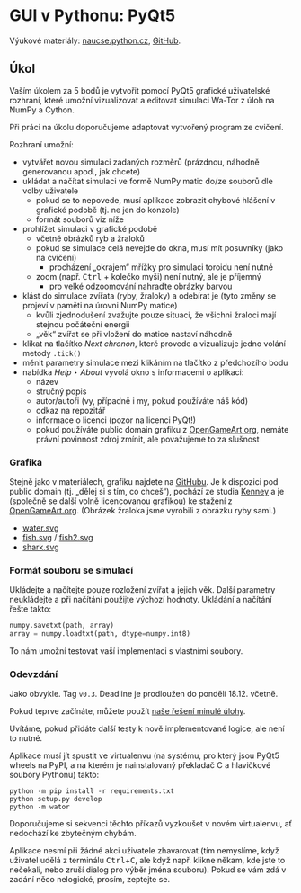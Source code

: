 GUI v Pythonu: PyQt5
====================

Výukové materiály:
[naucse.python.cz](http://naucse.python.cz/2017/mipyt-zima/intro/pyqt/),
[GitHub](https://github.com/pyvec/naucse.python.cz/tree/master/lessons/intro/pyqt).

Úkol
----

Vaším úkolem za 5 bodů je vytvořit pomocí PyQt5 grafické uživatelské rozhraní,
které umožní vizualizovat a editovat simulaci Wa-Tor z úloh na NumPy a
Cython.

Při práci na úkolu doporučujeme adaptovat vytvořený program ze cvičení.

Rozhraní umožní:

* vytvářet novou simulaci zadaných rozměrů (prázdnou, náhodně generovanou apod., jak chcete)
* ukládat a načítat simulaci ve formě NumPy matic do/ze souborů dle volby uživatele
    * pokud se to nepovede, musí aplikace zobrazit chybové hlášení v grafické podobě (tj. ne jen do konzole)
    * formát souborů viz níže
* prohlížet simulaci v grafické podobě
    * včetně obrázků ryb a žraloků
    * pokud se simulace celá nevejde do okna, musí mít posuvníky (jako na cvičení)
      * procházení „okrajem“ mřížky pro simulaci toroidu není nutné
    * zoom (např. <kbd>Ctrl</kbd> + kolečko myši) není nutný, ale je příjemný
      * pro velké odzoomování nahraďte obrázky barvou
* klást do simulace zvířata (ryby, žraloky) a odebírat je (tyto změny se projeví v paměti na úrovni NumPy matice)
    * kvůli zjednodušení zvažujte pouze situaci, že všichni žraloci mají stejnou počáteční energii
    * „věk“ zvířat se při vložení do matice nastaví náhodně
* klikat na tlačítko *Next chronon*, které provede a vizualizuje jedno volání metody `.tick()`
* měnit parametry simulace mezi klikáním na tlačítko z předchozího bodu
* nabídka *Help ‣ About* vyvolá okno s informacemi o aplikaci:
    * název
    * stručný popis
    * autor/autoři (vy, případně i my, pokud používáte náš kód)
    * odkaz na repozitář
    * informace o licenci (pozor na licenci PyQt!)
    * pokud používáte public domain grafiku z [OpenGameArt.org], nemáte právní povinnost zdroj zmínit, ale považujeme to za slušnost

### Grafika

Stejně jako v materiálech, grafiku najdete na [GitHubu](https://github.com/pyvec/naucse.python.cz/tree/master/lessons/intro/pyqt/static/pics).
Je k dispozici pod public domain (tj. „dělej si s tím, co chceš“), pochází ze studia [Kenney]
a je (společně se další volně licencovanou grafikou) ke stažení z [OpenGameArt.org].
(Obrázek žraloka jsme vyrobili z obrázku ryby sami.)

[Kenney]: http://kenney.nl/
[OpenGameArt.org]: http://opengameart.org/users/kenney

 * [water.svg](https://github.com/pyvec/naucse.python.cz/blob/master/lessons/intro/pyqt/static/pics/water.svg)
 * [fish.svg](https://github.com/pyvec/naucse.python.cz/blob/master/lessons/intro/pyqt/static/pics/fish.svg) / [fish2.svg](https://github.com/pyvec/naucse.python.cz/blob/master/lessons/intro/pyqt/static/pics/fish2.svg)
 * [shark.svg](https://github.com/pyvec/naucse.python.cz/blob/master/lessons/intro/pyqt/static/pics/shark.svg)


### Formát souboru se simulací

Ukládejte a načítejte pouze rozložení zvířat a jejich věk. Další parametry neukládejte a při načítání použijte výchozí hodnoty. Ukládání a načítání řešte takto:

```python
numpy.savetxt(path, array)
array = numpy.loadtxt(path, dtype=numpy.int8)
```

To nám umožní testovat vaší implementaci s vlastními soubory.

### Odevzdání

Jako obvykle. Tag `v0.3`. Deadline je prodloužen do pondělí 18.12. včetně.

Pokud teprve začínáte, můžete použít [naše řešení minulé úlohy](https://github.com/hroncok/wator).

Uvítáme, pokud přidáte další testy k nově implementované logice, ale není to nutné.

Aplikace musí jít spustit ve virtualenvu (na systému, pro který jsou PyQt5 wheels na PyPI, a na kterém je nainstalovaný překladač C a hlavičkové soubory Pythonu) takto:

```
python -m pip install -r requirements.txt
python setup.py develop
python -m wator
```

Doporučujeme si sekvenci těchto příkazů vyzkoušet v novém virtualenvu, ať nedochází ke zbytečným chybám.

Aplikace nesmí při žádné akci uživatele zhavarovat (tím nemyslíme, když uživatel udělá z terminálu <kbd>Ctrl</kbd>+<kbd>C</kbd>, ale když např. klikne někam, kde jste to nečekali, nebo zruší dialog pro výběr jména souboru).
Pokud se vám zdá v zadání něco nelogické, prosím, zeptejte se.

